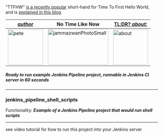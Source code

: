 "TTFHW" [is a recently popular](https://sendgrid.com/blog/three-ways-to-decrease-time-to-first-hello-world/) short-hand for Time To First Hello World, and is [explained in this blog](https://betterologist.net/2016/08/jenkins-pipeline-ttfhw/).

|[**_author_**](https://betterologist.net/2016/06/jammazwan-for-hire/)|No Time Like Now|[TL;DR? _about:_](https://youtu.be/notreadyyet)|
| --- | --- | --- |
|<img class="style-svg" src="https://betterologist.net/wp-content/uploads/2016/05/pete-300x297.jpg" alt="pete" width="116" height="115" />|<img class="style-svg" src="https://betterologist.net/wp-content/uploads/2016/08/clockface.png" alt="jammazwanPhotoSmall" width="200" height="116" />|[<img class="style-svg" src="https://betterologist.net/wp-content/uploads/2016/05/jamzVid1.png" alt="about" width="115" height="115" />](https://youtu.be/vea51DzmXyA)|
##### Ready to run example Jenkins Pipeline project, runnable in Jenkins CI server in 60 seconds
---

### jenkins_pipeline_shell_scripts 

Functionality: **_Example of a Jenkins Pipeline project that would run shell scripts_**

---

see video tutorial for how to run this project into your Jenkins server
